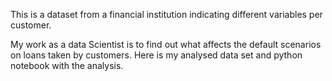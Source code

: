 This is a dataset from a financial institution indicating different variables per customer. 

My work as a data Scientist is to find out what affects the default scenarios on loans taken by customers. 
Here is my analysed data set and python notebook with the analysis.
